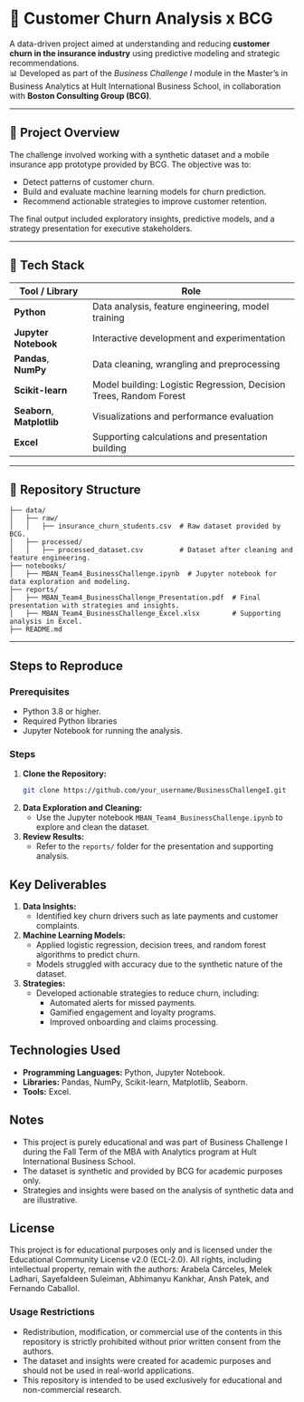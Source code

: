 # 🔁 Customer Churn Analysis x BCG 

A data-driven project aimed at understanding and reducing **customer churn in the insurance industry** using predictive modeling and strategic recommendations.  
📊 Developed as part of the *Business Challenge I* module in the Master’s in Business Analytics at Hult International Business School, in collaboration with **Boston Consulting Group (BCG)**.

---

## 📌 Project Overview

The challenge involved working with a synthetic dataset and a mobile insurance app prototype provided by BCG. The objective was to:
- Detect patterns of customer churn.
- Build and evaluate machine learning models for churn prediction.
- Recommend actionable strategies to improve customer retention.

The final output included exploratory insights, predictive models, and a strategy presentation for executive stakeholders.

---

## 🧰 Tech Stack

| Tool / Library       | Role                                                  |
|----------------------|--------------------------------------------------------|
| **Python**           | Data analysis, feature engineering, model training     |
| **Jupyter Notebook** | Interactive development and experimentation            |
| **Pandas**, **NumPy**| Data cleaning, wrangling and preprocessing             |
| **Scikit-learn**     | Model building: Logistic Regression, Decision Trees, Random Forest |
| **Seaborn**, **Matplotlib** | Visualizations and performance evaluation       |
| **Excel**            | Supporting calculations and presentation building      |


--- 

## 📁 Repository Structure
```
├── data/
│   ├── raw/
│   │   ├── insurance_churn_students.csv  # Raw dataset provided by BCG.
│   ├── processed/
│   │   ├── processed_dataset.csv         # Dataset after cleaning and feature engineering.
├── notebooks/
│   ├── MBAN_Team4_BusinessChallenge.ipynb  # Jupyter notebook for data exploration and modeling.
├── reports/
│   ├── MBAN_Team4_BusinessChallenge_Presentation.pdf  # Final presentation with strategies and insights.
│   ├── MBAN_Team4_BusinessChallenge_Excel.xlsx        # Supporting analysis in Excel.
├── README.md
```

---

## Steps to Reproduce
### Prerequisites
- Python 3.8 or higher.
- Required Python libraries 
- Jupyter Notebook for running the analysis.

### Steps
1. **Clone the Repository:**
   ```bash
   git clone https://github.com/your_username/BusinessChallengeI.git
   ```
2. **Data Exploration and Cleaning:**
   - Use the Jupyter notebook `MBAN_Team4_BusinessChallenge.ipynb` to explore and clean the dataset.
3. **Review Results:**
   - Refer to the `reports/` folder for the presentation and supporting analysis.

## Key Deliverables
1. **Data Insights:**
   - Identified key churn drivers such as late payments and customer complaints.
2. **Machine Learning Models:**
   - Applied logistic regression, decision trees, and random forest algorithms to predict churn.
   - Models struggled with accuracy due to the synthetic nature of the dataset.
3. **Strategies:**
   - Developed actionable strategies to reduce churn, including:
     - Automated alerts for missed payments.
     - Gamified engagement and loyalty programs.
     - Improved onboarding and claims processing.

## Technologies Used
- **Programming Languages:** Python, Jupyter Notebook.
- **Libraries:** Pandas, NumPy, Scikit-learn, Matplotlib, Seaborn.
- **Tools:** Excel.


## Notes
- This project is purely educational and was part of Business Challenge I during the Fall Term of the MBA with Analytics program at Hult International Business School.
- The dataset is synthetic and provided by BCG for academic purposes only.
- Strategies and insights were based on the analysis of synthetic data and are illustrative.

## License
This project is for educational purposes only and is licensed under the Educational Community License v2.0 (ECL-2.0). 
All rights, including intellectual property, remain with the authors: 
  Arabela Cárceles, Melek Ladhari, Sayefaldeen Suleiman, Abhimanyu Kankhar, Ansh Patek, and Fernando Caballol.

### Usage Restrictions
- Redistribution, modification, or commercial use of the contents in this repository is strictly prohibited without prior written consent from the authors.
- The dataset and insights were created for academic purposes and should not be used in real-world applications.
- This repository is intended to be used exclusively for educational and non-commercial research.
